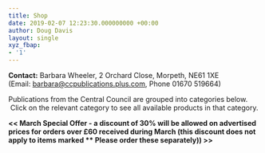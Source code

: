 ```yaml
---
title: Shop
date: 2019-02-07 12:23:30.000000000 +00:00
author: Doug Davis
layout: single
xyz_fbap:
- '1'
---
```

**Contact:** Barbara Wheeler, 2 Orchard Close, Morpeth, NE61 1XE (Email: <barbara@ccpublications.plus.com>, Phone 01670 519664)

Publications from the Central Council are grouped into categories below.  Click on the relevant category to see all available products in that category.

**<< March Special Offer - a discount of 30% will be allowed on advertised prices for orders over £60 received during March (this discount does not apply to items marked ** Please order these separately)) >>**
